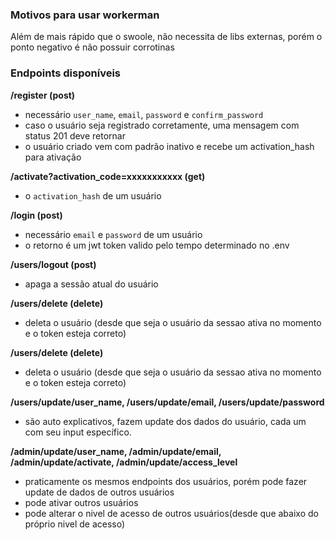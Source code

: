 ### Motivos para usar workerman
Além de mais rápido que o swoole, não necessita de libs externas, porém o ponto negativo é não possuir corrotinas

### Endpoints disponíveis
**/register (post)**
 - necessário `user_name`, `email`, `password` e `confirm_password`
 - caso o usuário seja registrado corretamente, uma mensagem com status 201 deve retornar
 - o usuário criado vem com padrão inativo e recebe um activation_hash para ativação

**/activate?activation_code=xxxxxxxxxxx (get)**
 - o `activation_hash` de um usuário

**/login (post)**
 - necessário `email` e `password` de um usuário
 - o retorno é um jwt token valido pelo tempo determinado no .env

**/users/logout (post)**
 - apaga a sessão atual do usuário

**/users/delete (delete)**
 - deleta o usuário (desde que seja o usuário da sessao ativa no momento e o token esteja correto)

**/users/delete (delete)**
 - deleta o usuário (desde que seja o usuário da sessao ativa no momento e o token esteja correto)

**/users/update/user_name, /users/update/email, /users/update/password**
 - são auto explicativos, fazem update dos dados do usuário, cada um com seu input específico.

**/admin/update/user_name, /admin/update/email, /admin/update/activate, /admin/update/access_level**
 - praticamente os mesmos endpoints dos usuários, porém pode fazer update de dados de outros usuários
 - pode ativar outros usuários
 - pode alterar o nivel de acesso de outros usuários(desde que abaixo do próprio nivel de acesso)


